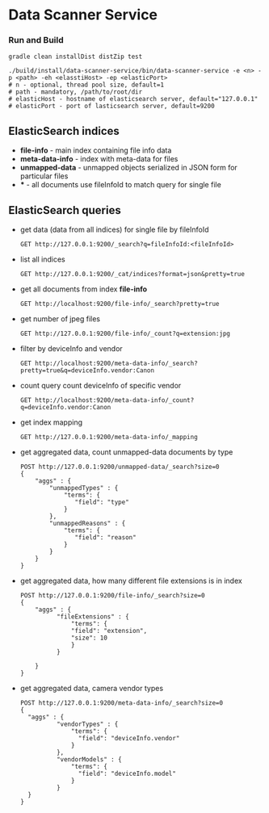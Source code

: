 # Data Scanner Service

### Run and Build
```
gradle clean installDist distZip test
```
```
./build/install/data-scanner-service/bin/data-scanner-service -e <n> -p <path> -eh <elasstiHost> -ep <elasticPort>
# n - optional, thread pool size, default=1
# path - mandatory, /path/to/root/dir
# elasticHost - hostname of elasticsearch server, default="127.0.0.1"
# elasticPort - port of lasticsearch server, default=9200
```

## ElasticSearch indices
* __file-info__ - main index containing file info data
* __meta-data-info__ - index with meta-data for files
* __unmapped-data__ - unmapped objects serialized in JSON form for particular files 
* __*__ - all documents use fileInfoId to match query for single file

## ElasticSearch queries
* get data (data from all indices) for single file by fileInfoId
  ```
  GET http://127.0.0.1:9200/_search?q=fileInfoId:<fileInfoId>
  ```
* list all indices
  ```
  GET http://127.0.0.1:9200/_cat/indices?format=json&pretty=true
  ```
* get all documents from index __file-info__
  ```
  GET http://localhost:9200/file-info/_search?pretty=true
  ```  
* get number of jpeg files
  ```
  GET http://127.0.0.1:9200/file-info/_count?q=extension:jpg
  ```
* filter by deviceInfo and vendor  
  ```
  GET http://localhost:9200/meta-data-info/_search?pretty=true&q=deviceInfo.vendor:Canon
  ```
* count query count deviceInfo of specific vendor
  ```
  GET http://localhost:9200/meta-data-info/_count?q=deviceInfo.vendor:Canon
  ```
* get index mapping
  ```
  GET http://127.0.0.1:9200/meta-data-info/_mapping
  ```
* get aggregated data, count unmapped-data documents by type
  ```
  POST http://127.0.0.1:9200/unmapped-data/_search?size=0
  {
      "aggs" : {
          "unmappedTypes" : {
              "terms": {
                 "field": "type"
              }
          },
          "unmappedReasons" : {
              "terms": {
                 "field": "reason"
              }
          }
      }
  }
  ```
* get aggregated data, how many different file extensions is in index
  ```
  POST http://127.0.0.1:9200/file-info/_search?size=0
  {
      "aggs" : {
  			"fileExtensions" : {
  				"terms": {
  				"field": "extension",
  				"size": 10
  				}
  			}
  
      }
  }
  ```
* get aggregated data, camera vendor types
  ```
  POST http://127.0.0.1:9200/meta-data-info/_search?size=0
  {
    "aggs" : {
			"vendorTypes" : {
				"terms": {
				  "field": "deviceInfo.vendor"
				}
			},
			"vendorModels" : {
				"terms": {
				  "field": "deviceInfo.model"
				}
			}
    }
  }	
  ```  
  